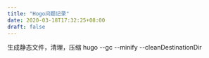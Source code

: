 ```yaml
---
title: "Hogo问题记录"
date: 2020-03-18T17:32:25+08:00
draft: false
---
```


生成静态文件，清理，压缩
hugo --gc --minify --cleanDestinationDir